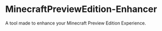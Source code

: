 # MinecraftPreviewEdition-Enhancer
 A tool made to enhance your Minecraft Preview Edition Experience.

